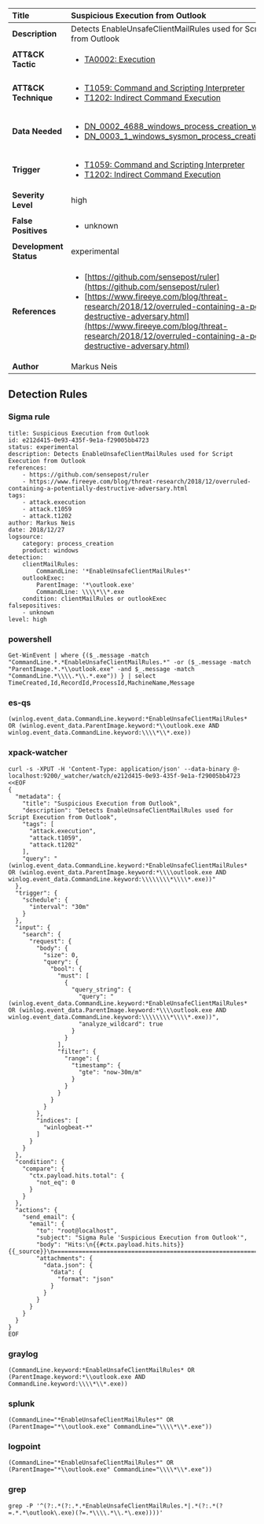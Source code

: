 | Title                    | Suspicious Execution from Outlook       |
|:-------------------------|:------------------|
| **Description**          | Detects EnableUnsafeClientMailRules used for Script Execution from Outlook |
| **ATT&amp;CK Tactic**    |  <ul><li>[TA0002: Execution](https://attack.mitre.org/tactics/TA0002)</li></ul>  |
| **ATT&amp;CK Technique** | <ul><li>[T1059: Command and Scripting Interpreter](https://attack.mitre.org/techniques/T1059)</li><li>[T1202: Indirect Command Execution](https://attack.mitre.org/techniques/T1202)</li></ul>  |
| **Data Needed**          | <ul><li>[DN_0002_4688_windows_process_creation_with_commandline](../Data_Needed/DN_0002_4688_windows_process_creation_with_commandline.md)</li><li>[DN_0003_1_windows_sysmon_process_creation](../Data_Needed/DN_0003_1_windows_sysmon_process_creation.md)</li></ul>  |
| **Trigger**              | <ul><li>[T1059: Command and Scripting Interpreter](../Triggers/T1059.md)</li><li>[T1202: Indirect Command Execution](../Triggers/T1202.md)</li></ul>  |
| **Severity Level**       | high |
| **False Positives**      | <ul><li>unknown</li></ul>  |
| **Development Status**   | experimental |
| **References**           | <ul><li>[https://github.com/sensepost/ruler](https://github.com/sensepost/ruler)</li><li>[https://www.fireeye.com/blog/threat-research/2018/12/overruled-containing-a-potentially-destructive-adversary.html](https://www.fireeye.com/blog/threat-research/2018/12/overruled-containing-a-potentially-destructive-adversary.html)</li></ul>  |
| **Author**               | Markus Neis |


## Detection Rules

### Sigma rule

```
title: Suspicious Execution from Outlook
id: e212d415-0e93-435f-9e1a-f29005bb4723
status: experimental
description: Detects EnableUnsafeClientMailRules used for Script Execution from Outlook
references:
    - https://github.com/sensepost/ruler
    - https://www.fireeye.com/blog/threat-research/2018/12/overruled-containing-a-potentially-destructive-adversary.html
tags:
    - attack.execution
    - attack.t1059
    - attack.t1202
author: Markus Neis
date: 2018/12/27
logsource:
    category: process_creation
    product: windows
detection:
    clientMailRules:
        CommandLine: '*EnableUnsafeClientMailRules*'
    outlookExec:
        ParentImage: '*\outlook.exe'
        CommandLine: \\\\*\\*.exe
    condition: clientMailRules or outlookExec
falsepositives:
    - unknown
level: high

```





### powershell
    
```
Get-WinEvent | where {($_.message -match "CommandLine.*.*EnableUnsafeClientMailRules.*" -or ($_.message -match "ParentImage.*.*\\outlook.exe" -and $_.message -match "CommandLine.*\\\\.*\\.*.exe")) } | select TimeCreated,Id,RecordId,ProcessId,MachineName,Message
```


### es-qs
    
```
(winlog.event_data.CommandLine.keyword:*EnableUnsafeClientMailRules* OR (winlog.event_data.ParentImage.keyword:*\\outlook.exe AND winlog.event_data.CommandLine.keyword:\\\\*\\*.exe))
```


### xpack-watcher
    
```
curl -s -XPUT -H 'Content-Type: application/json' --data-binary @- localhost:9200/_watcher/watch/e212d415-0e93-435f-9e1a-f29005bb4723 <<EOF
{
  "metadata": {
    "title": "Suspicious Execution from Outlook",
    "description": "Detects EnableUnsafeClientMailRules used for Script Execution from Outlook",
    "tags": [
      "attack.execution",
      "attack.t1059",
      "attack.t1202"
    ],
    "query": "(winlog.event_data.CommandLine.keyword:*EnableUnsafeClientMailRules* OR (winlog.event_data.ParentImage.keyword:*\\\\outlook.exe AND winlog.event_data.CommandLine.keyword:\\\\\\\\*\\\\*.exe))"
  },
  "trigger": {
    "schedule": {
      "interval": "30m"
    }
  },
  "input": {
    "search": {
      "request": {
        "body": {
          "size": 0,
          "query": {
            "bool": {
              "must": [
                {
                  "query_string": {
                    "query": "(winlog.event_data.CommandLine.keyword:*EnableUnsafeClientMailRules* OR (winlog.event_data.ParentImage.keyword:*\\\\outlook.exe AND winlog.event_data.CommandLine.keyword:\\\\\\\\*\\\\*.exe))",
                    "analyze_wildcard": true
                  }
                }
              ],
              "filter": {
                "range": {
                  "timestamp": {
                    "gte": "now-30m/m"
                  }
                }
              }
            }
          }
        },
        "indices": [
          "winlogbeat-*"
        ]
      }
    }
  },
  "condition": {
    "compare": {
      "ctx.payload.hits.total": {
        "not_eq": 0
      }
    }
  },
  "actions": {
    "send_email": {
      "email": {
        "to": "root@localhost",
        "subject": "Sigma Rule 'Suspicious Execution from Outlook'",
        "body": "Hits:\n{{#ctx.payload.hits.hits}}{{_source}}\n================================================================================\n{{/ctx.payload.hits.hits}}",
        "attachments": {
          "data.json": {
            "data": {
              "format": "json"
            }
          }
        }
      }
    }
  }
}
EOF

```


### graylog
    
```
(CommandLine.keyword:*EnableUnsafeClientMailRules* OR (ParentImage.keyword:*\\outlook.exe AND CommandLine.keyword:\\\\*\\*.exe))
```


### splunk
    
```
(CommandLine="*EnableUnsafeClientMailRules*" OR (ParentImage="*\\outlook.exe" CommandLine="\\\\*\\*.exe"))
```


### logpoint
    
```
(CommandLine="*EnableUnsafeClientMailRules*" OR (ParentImage="*\\outlook.exe" CommandLine="\\\\*\\*.exe"))
```


### grep
    
```
grep -P '^(?:.*(?:.*.*EnableUnsafeClientMailRules.*|.*(?:.*(?=.*.*\outlook\.exe)(?=.*\\\\.*\\.*\.exe))))'
```



